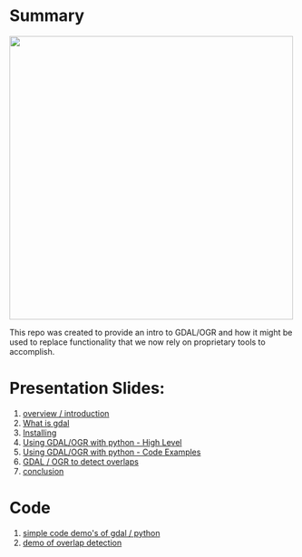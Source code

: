 # Summary
<IMG src="https://lh3.googleusercontent.com/ba9_EKHsn5_4Zglj-__D4u_85bGIpeKNxXRFKyJSzwrLGKoq7it2qBwup9M5-anpv5oQzMRLJalhITN9Ia0ew0e4koWhkdKb2lTO-D80T3_OvCL61IApxGFPcZuw4ShSQp0-zu7_ltJGoip95bka_lkfMaLWt2gaxjYZQWNnQ9d6NDsi1dxPf3Rz7faQBPlj9qW8CmIDKEeE3T1A_Y1imEnMT6tef125y9er0SvLUXi1Q6zzvGv9Z5l3gHG03Jqa70t8jKJ6mFiW8aoUSh2pF_OjriZfVSeM2W72ihFY7gIwFK1WR9zdvQHshYImcSAhEPVa6Vhzc3vf6mdG_Mx45juScIenshXYq3q_UFlvfjTD9EWnaP2UnD44GVvA89ndXwNsPSf4qxRvHJ_Ag_lecW-xkH9BDR6Oo24TtyYNhMnn_edfZSEIEXFHxJH1jzbcVXrLoMtepYhWzwhrXpFRpGRkAzzhMYCLEIMhkc7pmYD2OlBnJprKPJHYBAvVwYKpnUoMyXd4tpAJXfB9EMyA2wgvpmjtiaoe4f-l428QQvoINQBfZe8TtzhKBI0OnRMv0Fm-wbS0oAfxv4-onTFTGAtWKLSxxlFdzbA5BLpQQ9r3T3qjR8IpQ095MnU7HczV3-LFaYRf-7LokNh16ckXpfc3em0PYu1r-oyA6m1UVnwTP4gC5Iynut_gBMtH0LImFC9vasFm2tcjOuxnJOU7H7CWhqL1kMJ0lpem6T3M07ENQZbs=w1842-h1036-no" width=500>

This repo was created to provide an intro to GDAL/OGR and how it might be used to 
replace functionality that we now rely on proprietary tools to accomplish.

# Presentation Slides:

1. [overview / introduction](docs/presentation_start_1.md)
1. [What is gdal](docs/gdal_overview_2.md)
1. [Installing](docs/installing_3.md)
1. [Using GDAL/OGR with python - High Level](docs/gdal_python_4.md)
1. [Using GDAL/OGR with python - Code Examples](docs/gdal_python_code_demo_5.md)
1. [GDAL / OGR to detect overlaps](docs/gdal_python_overlaps_6.md)
1. [conclusion](docs/summary_7.md)

# Code

1. [simple code demo's of gdal / python](simple.py)
1. [demo of overlap detection](demo_overlap_detection.py)
